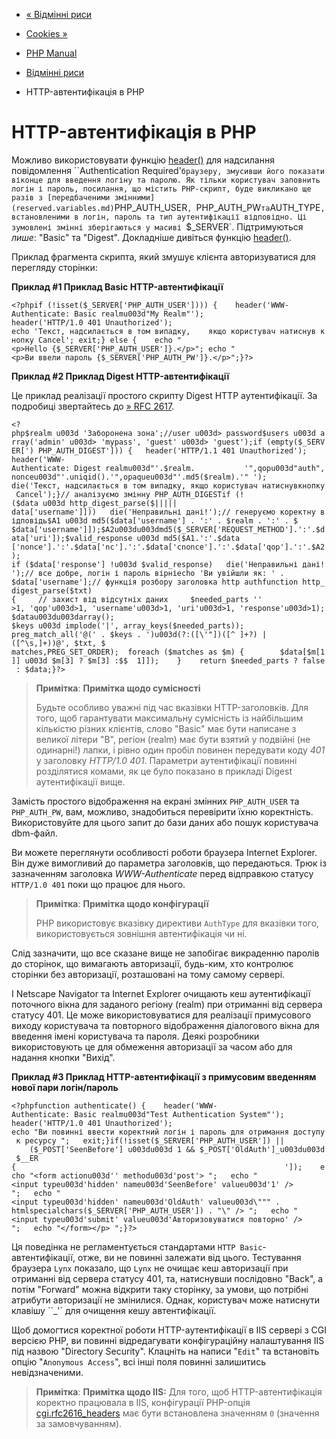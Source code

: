 - [« Відмінні риси](features.md)
- [Cookies »](features.cookies.md)

- [PHP Manual](index.md)
- [Відмінні риси](features.md)
- HTTP-автентифікація в PHP

# HTTP-автентифікація в PHP

Можливо використовувати функцію [header()](function.header.md) для
надсилання повідомлення ``Authentication Required'` браузеру, змусивши його
показати віконце для введення логіну та паролю. Як тільки користувач
заповнить логін і пароль, посилання, що містить PHP-скрипт, буде викликано ще
разів з [передбаченими змінними](reserved.variables.md)
`PHP_AUTH_USER`, `PHP_AUTH_PW` та `AUTH_TYPE`, встановленими в логін,
пароль та тип аутентифікації відповідно. Ці зумовлені
змінні зберігаються у масиві `$_SERVER`. Підтримуються *лише*:
"Basic" та "Digest". Докладніше дивіться функцію
[header()](function.header.md).

Приклад фрагмента скрипта, який змушує клієнта авторизуватися для
перегляду сторінки:

**Приклад #1 Приклад Basic HTTP-автентифікації**

` <?phpif (!isset($_SERVER['PHP_AUTH_USER']))) {    header('WWW-Authenticate: Basic realmu003d"My Realm"'); header('HTTP/1.0 401 Unauthorized'); echo 'Текст, надсилається в том випадку,    якщо користувач натиснув кнопку Cancel'; exit;} else {    echo "<p>Hello {$_SERVER['PHP_AUTH_USER']}.</p>"; echo "<p>Ви ввели пароль {$_SERVER['PHP_AUTH_PW']}.</p>";}?> `

**Приклад #2 Приклад Digest HTTP-автентифікації**

Це приклад реалізації простого скрипту Digest HTTP аутентифікації. За
подробиці звертайтесь до [» RFC
2617](http://www.faqs.org/rfcs/rfc2617).

` <?php$realm u003d 'Заборонена зона';//user u003d> password$users u003d array('admin' u003d> 'mypass', 'guest' u003d> 'guest');if (empty($_SERVER[') PHP_AUTH_DIGEST'])) {   header('HTTP/1.1 401 Unauthorized'); header('WWW-Authenticate: Digest realmu003d"'.$realm.           '",qopu003d"auth",nonceu003d"'.uniqid().'",opaqueu003d"'.md5($realm).'" '); die('Текст, надсилається в том випадку, якщо користувач натиснувкнопку Cancel');}// аналізуємо змінну PHP_AUTH_DIGESTif (!($data u003d http_digest_parse($||||| data['username']]))   die('Неправильні дані!');// генеруємо коректну відповідь$A1 u003d md5($data['username'] . ':' . $realm . ':' . $ $data['username']]);$A2u003du003dmd5($_SERVER['REQUEST_METHOD'].':'.$data['uri']);$valid_response u003d md5($A1.':'.$data ['nonce'].':'.$data['nc'].':'.$data['cnonce'].':'.$data['qop'].':'.$A2); if ($data['response'] !u003d $valid_response)   die('Неправильні дані!');// все добре, логін і пароль вірніecho 'Ви увійшли як: ' . $data['username'];// функція розбору заголовка http authfunction http_digest_parse($txt){     // захист від відсутніх даних     $needed_parts '' >1, 'qop'u003d>1, 'username'u003d>1, 'uri'u003d>1, 'response'u003d>1); $datau003du003darray(); $keys u003d implode('|', array_keys($needed_parts)); preg_match_all('@(' . $keys . ')u003d(?:([\'"])([^ ]+?) |([^\s,]+))@', $txt, $ matches,PREG_SET_ORDER);  foreach ($matches as $m) {        $data[$m[1]] u003d $m[3] ? $m[3] :$$  1]]);    }    return $needed_parts ? false : $data;}?> `

> **Примітка**: **Примітка щодо сумісності**
>
> Будьте особливо уважні під час вказівки HTTP-заголовків. Для того,
> щоб гарантувати максимальну сумісність із найбільшим
> кількістю різних клієнтів, слово "Basic" має бути написане з
> великої літери "B", регіон (realm) має бути взятий у подвійні (не
> одинарні!) лапки, і рівно один пробіл повинен передувати коду
> *401* у заголовку *HTTP/1.0 401*. Параметри аутентифікації повинні
> розділятися комами, як це було показано в прикладі Digest
> аутентифікації вище.

Замість простого відображення на екрані змінних `PHP_AUTH_USER` та
`PHP_AUTH_PW`, вам, можливо, знадобиться перевірити їхню коректність.
Використовуйте для цього запит до бази даних або пошук користувача
dbm-файл.

Ви можете переглянути особливості роботи браузера Internet Explorer. Він
дуже вимогливий до параметра заголовків, що передаються. Трюк із зазначенням
заголовка *WWW-Authenticate* перед відправкою статусу `HTTP/1.0 401` поки
що працює для нього.

> **Примітка**: **Примітка щодо конфігурації**
>
> PHP використовує вказівку директиви `AuthType` для вказівки того,
> використовується зовнішня автентифікація чи ні.

Слід зазначити, що все сказане вище не запобігає викраденню
паролів до сторінок, що вимагають авторизації, будь-ким, хто контролює
сторінки без авторизації, розташовані на тому самому сервері.

І Netscape Navigator та Internet Explorer очищають кеш аутентифікації
поточного вікна для заданого регіону (realm) при отриманні від сервера
статусу 401. Це може використовуватися для реалізації примусового
виходу користувача та повторного відображення діалогового вікна для введення
імені користувача та пароля. Деякі розробники використовують це для
обмеження авторизації за часом або для надання кнопки
"Вихід".

**Приклад #3 Приклад HTTP-автентифікації з примусовим введенням нової
пари логін/пароль**

`<?phpfunction authenticate() {    header('WWW-Authenticate: Basic realmu003d"Test Authentication System"'); header('HTTP/1.0 401 Unauthorized'); echo "Ви повинні ввести коректний логін і пароль для отримання доступу к ресурсу
";   exit;}if(!isset($_SERVER['PHP_AUTH_USER']) ||    ($_POST['SeenBefore'] u003du003d 1 && $_POST['OldAuth']_u003du003d $__ER {                                                            ']);    echo "<form actionu003d'' methodu003d'post'>
";   echo "<input typeu003d'hidden' nameu003d'SeenBefore' valueu003d'1' />
";   echo "<input typeu003d'hidden' nameu003d'OldAuth' valueu003d\""" . htmlspecialchars($_SERVER['PHP_AUTH_USER']) . "\" />
";   echo "<input typeu003d'submit' valueu003d'Авторизовуватися повторно' />
";   echo "</form></p>
";}?> `

Ця поведінка не регламентується стандартами
`HTTP Basic`-автентифікації, отже, ви не повинні залежати від
цього. Тестування браузера `Lynx` показало, що `Lynx` не очищає кеш
авторизації при отриманні від сервера статусу 401, та, натиснувши
послідовно "Back", а потім "Forward" можна відкрити таку
сторінку, за умови, що потрібні атрибути авторизації не змінилися.
Однак, користувач може натиснути клавішу ``_'` для очищення кешу
автентифікації.

Щоб домогтися коректної роботи HTTP-аутентифікації в IIS
сервері з CGI версією PHP, ви повинні відредагувати конфігураційну
налаштування IIS під назвою "Directory Security". Клацніть на написи
"`Edit`" та встановіть опцію "`Anonymous Access`", всі інші поля
повинні залишитись невідзначеними.

> **Примітка**: **Примітка щодо IIS:**
> Для того, щоб HTTP-автентифікація коректно працювала в IIS,
> конфігурації PHP-опція
> [cgi.rfc2616_headers](ini.core.md#ini.cgi.rfc2616-headers) має
> бути встановлена значенням `0` (значення за замовчуванням).
